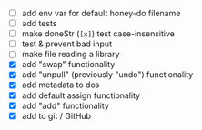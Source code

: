 - [ ] add env var for default honey-do filename
- [ ] add tests
- [ ] make doneStr (`[x]`) test case-insensitive
- [ ] test & prevent bad input
- [ ] make file reading a library
- [x] add "swap" functionality
- [x] add "unpull" (previously "undo") functionality
- [x] add metadata to dos
- [x] add default assign functionality
- [x] add "add" functionality
- [x] add to git / GitHub

